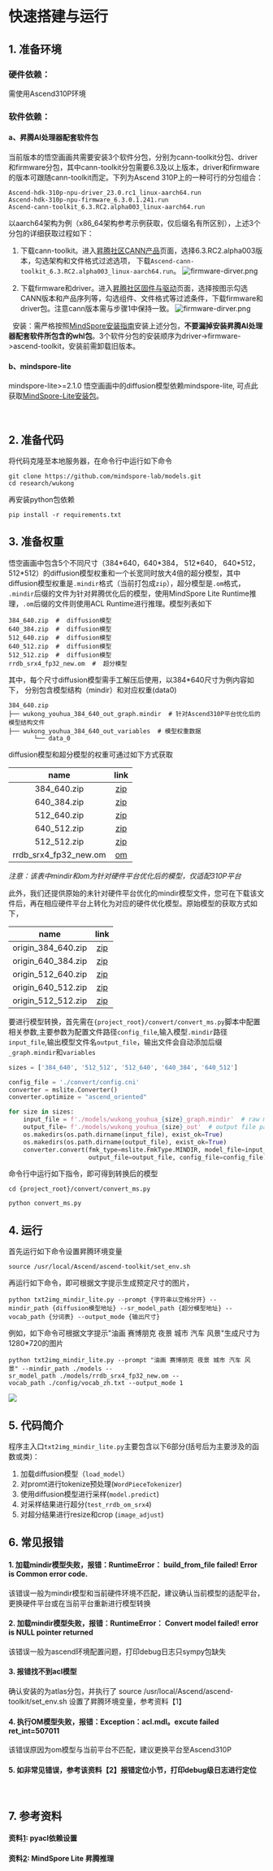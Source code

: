 # 快速搭建与运行

## 1. 准备环境

### 硬件依赖：

需使用Ascend310P环境
 

### 软件依赖：

#### a、昇腾AI处理器配套软件包

当前版本的悟空画画共需要安装3个软件分包，分别为cann-toolkit分包、driver和firmware分包，其中cann-toolkit分包需要6.3及以上版本，driver和firmware的版本可跟随cann-toolkit而定。下列为Ascend 310P上的一种可行的分包组合：

```shell
Ascend-hdk-310p-npu-driver_23.0.rc1_linux-aarch64.run
Ascend-hdk-310p-npu-firmware_6.3.0.1.241.run
Ascend-cann-toolkit_6.3.RC2.alpha003_linux-aarch64.run
```

以aarch64架构为例（x86_64架构参考示例获取，仅后缀名有所区别），上述3个分包的详细获取过程如下：

1. 下载cann-toolkit。进入[昇腾社区CANN产品](https://www.hiascend.com/software/cann/community-history)页面，选择6.3.RC2.alpha003版本，勾选架构和文件格式过滤选项， 下载`Ascend-cann-toolkit_6.3.RC2.alpha003_linux-aarch64.run`。
   ![firmware-dirver.png](./resources/pics/cann-toolkit.png)

2. 下载firmware和driver。进入[昇腾社区固件与驱动](https://www.hiascend.com/zh/hardware/firmware-drivers/community?product=2&model=18&cann=6.3.RC2.alpha003&driver=1.0.19.alpha)页面，选择按图示勾选CANN版本和产品序列等，勾选组件、文件格式等过滤条件，下载firmware和driver包。注意cann版本需与步骤1中保持一致。
   ![firmware-dirver.png](./resources/pics/firmware-dirver.png)

 
安装：需严格按照[MindSpore安装指南](https://www.mindspore.cn/install)安装上述分包，**不要漏掉安装昇腾AI处理器配套软件所包含的whl包**。3个软件分包的安装顺序为driver->firmware->ascend-toolkit，安装前需卸载旧版本。

#### b、mindspore-lite

mindspore-lite>=2.1.0
悟空画画中的diffusion模型依赖mindspore-lite, 可点此获取[MindSpore-Lite安装包](https://repo.mindspore.cn/mindspore/mindspore/version/202307/20230713/r2.1_20230713094527_c20a53db5b86e595335acc3614e1b5205c7e40d5/lite/centos_x86/cloud_fusion/python37/mindspore_lite-2.1.0-cp37-cp37m-linux_x86_64.whl)。

 

## 2. 准备代码

将代码克隆至本地服务器，在命令行中运行如下命令

```shell
git clone https://github.com/mindspore-lab/models.git
cd research/wukong
```

再安装python包依赖

```
pip install -r requirements.txt
```

## 3. 准备权重

悟空画画中包含5个不同尺寸（384\*640，640\*384， 512\*640， 640\*512， 512\*512）的diffusion模型权重和一个长宽同时放大4倍的超分模型，其中diffusion模型权重是```.mindir```格式（当前打包成```zip```），超分模型是```.om```格式， ```.mindir```后缀的文件为针对昇腾优化后的模型，使用MindSpore Lite Runtime推理，`.om`后缀的文件则使用ACL Runtime进行推理。模型列表如下

```shell
384_640.zip  #  diffusion模型
640_384.zip  #  diffusion模型
512_640.zip  #  diffusion模型
640_512.zip  #  diffusion模型
512_512.zip  #  diffusion模型
rrdb_srx4_fp32_new.om  #  超分模型
```

其中，每个尺寸diffusion模型需手工解压后使用，以384\*640尺寸为例内容如下， 分别包含模型结构（mindir）和对应权重(data0)

```shell
384_640.zip
├── wukong_youhua_384_640_out_graph.mindir  # 针对Ascend310P平台优化后的模型结构文件
├── wukong_youhua_384_640_out_variables  # 模型权重数据
       └── data_0
```

diffusion模型和超分模型的权重可通过如下方式获取


|         name         |                                          link                                          |
| :-------------------: | :-------------------------------------------------------------------------------------: |
|      384_640.zip      |     [zip](https://download.mindspore.cn/toolkits/mindone/wukonghuahua/384_640.zip)     |
|      640_384.zip      |     [zip](https://download.mindspore.cn/toolkits/mindone/wukonghuahua/640_384.zip)     |
|      512_640.zip      |     [zip](https://download.mindspore.cn/toolkits/mindone/wukonghuahua/512_640.zip)     |
|      640_512.zip      |     [zip](https://download.mindspore.cn/toolkits/mindone/wukonghuahua/640_512.zip)     |
|      512_512.zip      |     [zip](https://download.mindspore.cn/toolkits/mindone/wukonghuahua/512_512.zip)     |
| rrdb_srx4_fp32_new.om | [om](https://download.mindspore.cn/toolkits/mindone/wukonghuahua/rrdb_srx4_fp32_new.om) |

*注意：该表中mindir和om为针对硬件平台优化后的模型，仅适配310P平台*
 

此外，我们还提供原始的未针对硬件平台优化的mindir模型文件，您可在下载该文件后，再在相应硬件平台上转化为对应的硬件优化模型。原始模型的获取方式如下，


|        name        |                                         link                                         |
| :----------------: | :-----------------------------------------------------------------------------------: |
| origin_384_640.zip | [zip](https://download.mindspore.cn/toolkits/mindone/wukonghuahua/origin_384_640.zip) |
| origin_640_384.zip | [zip](https://download.mindspore.cn/toolkits/mindone/wukonghuahua/origin_640_384.zip) |
| origin_512_640.zip | [zip](https://download.mindspore.cn/toolkits/mindone/wukonghuahua/origin_512_640.zip) |
| origin_640_512.zip | [zip](https://download.mindspore.cn/toolkits/mindone/wukonghuahua/origin_640_512.zip) |
| origin_512_512.zip | [zip](https://download.mindspore.cn/toolkits/mindone/wukonghuahua/origin_512_512.zip) |

要进行模型转换，首先需在`{project_root}/convert/convert_ms.py`脚本中配置相关参数,主要参数为配置文件路径`config_file`,输入模型`.mindir`路径`input_file`,输出模型文件名`output_file`，输出文件会自动添加后缀`_graph.mindir`和`variables`

```python
sizes = ['384_640', '512_512', '512_640', '640_384', '640_512']

config_file = './convert/config.cni'
converter = mslite.Converter()
converter.optimize = "ascend_oriented"

for size in sizes:
    input_file = f'./models/wukong_youhua_{size}_graph.mindir'  # raw mindir file path
    output_file= f'./models/wukong_youhua_{size}_out'  # output file path, suffix '_graph.mindir' will be automaticly add
    os.makedirs(os.path.dirname(input_file), exist_ok=True)
    os.makedirs(os.path.dirname(output_file), exist_ok=True)
    converter.convert(fmk_type=mslite.FmkType.MINDIR, model_file=input_file,
                      output_file=output_file, config_file=config_file)
```

命令行中运行如下指令，即可得到转换后的模型

~~~shell
cd {project_root}/convert/convert_ms.py

python convert_ms.py
~~~

## 4. 运行

首先运行如下命令设置昇腾环境变量

```shell
source /usr/local/Ascend/ascend-toolkit/set_env.sh
```

再运行如下命令，即可根据文字提示生成预定尺寸的图片，

```shell
python txt2img_mindir_lite.py --prompt {字符串以空格分开} --mindir_path {diffusion模型地址} --sr_model_path {超分模型地址} --vocab_path {分词表} --output_mode {输出尺寸}
```

例如，如下命令可根据文字提示"油画 赛博朋克 夜景 城市 汽车 风景"生成尺寸为1280*720的图片

```shell
python txt2img_mindir_lite.py --prompt "油画 赛博朋克 夜景 城市 汽车 风景" --mindir_path ./models --sr_model_path ./models/rrdb_srx4_fp32_new.om --vocab_path ./config/vocab_zh.txt --output_mode 1
```

![](https://github.com/Mark-ZhouWX/wukong/blob/main/resources/pics/1280_720_sr.png)

## 5. 代码简介

程序主入口`txt2img_mindir_lite.py`主要包含以下6部分(括号后为主要涉及的函数或类)：

1. 加载diffusion模型（`load_model`）
2. 对promt进行tokenize预处理(`WordPieceTokenizer`)
3. 使用diffusion模型进行采样(`model.predict`)
4. 对采样结果进行超分(`test_rrdb_om_srx4`)
5. 对超分结果进行resize和crop (`image_adjust`)

## 6. 常见报错

#### 1. 加载mindir模型失败，报错：RuntimeError： build_from_file failed! Error is Common error code.

该错误一般为mindir模型和当前硬件环境不匹配，建议确认当前模型的适配平台，更换硬件平台或在当前平台重新进行模型转换
 

#### 2. 加载mindir模型失败，报错：RuntimeError： Convert model failed! error is NULL pointer returned

该错误一般为ascend环境配置问题，打印debug日志只sympy包缺失

#### 3. 报错找不到acl模型

确认安装的为atlas分包，并执行了 source /usr/local/Ascend/ascend-toolkit/set_env.sh 设置了昇腾环境变量，参考资料【1】

#### 4. 执行OM模型失败，报错：Exception：acl.mdl。excute failed ret_int=507011

该错误原因为om模型与当前平台不匹配，建议更换平台至Ascend310P

#### 5. 如非常见错误，参考该资料【2】报错定位小节，打印debug级日志进行定位

 

## 7. 参考资料

#### 资料[1](https://www.hiascend.com/document/detail/zh/CANNCommunityEdition/70RC1alpha001/infacldevg/aclpythondevg/aclpythondevg_0008.html): pyacl依赖设置

#### 资料[2](https://gitee.com/youshu1/lite_hacks/blob/master/ascend_infer.md): MindSpore Lite 昇腾推理
